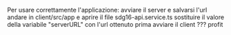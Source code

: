 Per usare correttamente l'applicazione:
avviare il server e salvarsi l'url
andare in client/src/app e aprire il file sdg16-api.service.ts
sostituire il valore della variabile "serverURL" con l'url ottenuto prima
avviare il client
???
profit
